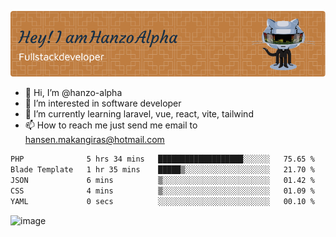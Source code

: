![Header](./github-header-image.png)

- 👋 Hi, I’m @hanzo-alpha
- 👀 I’m interested in software developer
- 🌱 I’m currently learning laravel, vue, react, vite, tailwind
- 📫 How to reach me just send me email to hansen.makangiras@hotmail.com 

<!---
hanzo-alpha/hanzo-alpha is a ✨ special ✨ repository because its `README.md` (this file) appears on your GitHub profile.
You can click the Preview link to take a look at your changes.
--->

<!--START_SECTION:waka-->

```txt
PHP              5 hrs 34 mins   ███████████████████░░░░░░   75.65 %
Blade Template   1 hr 35 mins    █████▒░░░░░░░░░░░░░░░░░░░   21.70 %
JSON             6 mins          ▒░░░░░░░░░░░░░░░░░░░░░░░░   01.42 %
CSS              4 mins          ▒░░░░░░░░░░░░░░░░░░░░░░░░   01.09 %
YAML             0 secs          ░░░░░░░░░░░░░░░░░░░░░░░░░   00.10 %
```

<!--END_SECTION:waka-->

![image](https://github.com/hanzo-alpha/hanzo-alpha/assets/111342797/c4bd2977-6123-4017-8652-6e166259b484)


